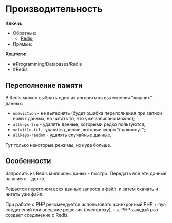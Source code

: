 
# Производительность

**Ключи:**
- Обратные:
	- [Redis](redis);
- Прямые:

**Хештеги:** 
- #Programming/Databases/Redis
- #Redis

## Переполнение памяти

В Redis можно выбрать один из алгоритмов вытеснения "лишних" данных:
- `noeviction` - не вытеснять (будет ошибка переполнения при записи новых данных, но читать то, что уже записано можно);
- `allkeys-lru` - удалять данные, которыми редко пользуются;
- `volatile-ttl` - удалять данные, которые скоро "прокиснут";
- `allkeys-random` - удалять случайные данные.

Тут только некоторые режимы, из куда больше.

## Особенности

Запросить из Redis миллионы даных - быстро.
Передать все эти данные на клиент - долго.

Решается перегоном всех данных запроса в файл, и затем скачать и читать уже файл.

При работе с PHP рекомендуется использовать асинхронный PHP + пул соединений или внешние решения (twemproxy), т.к. PHP каждый раз создает соединение с Redis.